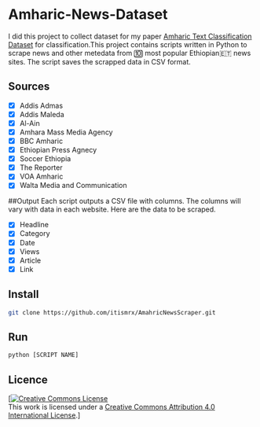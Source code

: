 # Amharic-News-Dataset
I did this project to collect dataset for my paper [Amharic Text Classification Dataset](https://arxiv.org/pdf/2103.05639 "Amharic Text Classification Dataset") for classification.This project contains scripts written in Python to scrape news and other metedata from 🔟 most popular Ethiopian🇪🇹 news sites. The script saves the scrapped data in CSV format. 
## Sources
* [x] Addis Admas
* [x] Addis Maleda
* [x] Al-Ain
* [x] Amhara Mass Media Agency
* [x] BBC Amharic
* [x] Ethiopian Press Agnecy
* [x] Soccer Ethiopia
* [x] The Reporter
* [x] VOA Amharic
* [x] Walta Media and Communication
  
##Output
Each script outputs a CSV file with columns. The columns will vary with data in each website.
Here are the data to be scraped.
* [x] Headline
* [x] Category
* [x] Date
* [x] Views
* [x] Article
* [x] Link 
## Install
```bash
git clone https://github.com/itismrx/AmahricNewsScraper.git
```
## Run
```bash
python [SCRIPT NAME]
```
## Licence

[<a rel="license" href="http://creativecommons.org/licenses/by/4.0/"><img alt="Creative Commons License" style="border-width:0" src="https://i.creativecommons.org/l/by/4.0/88x31.png" /></a><br />This work is licensed under a <a rel="license" href="http://creativecommons.org/licenses/by/4.0/">Creative Commons Attribution 4.0 International License</a>.] 

